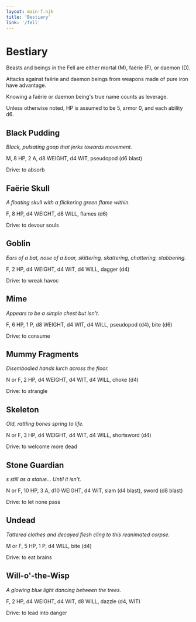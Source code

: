 ```yaml
---
layout: main-f.njk
title: 'Bestiary'
link: '/fell'
---
```


# Bestiary

Beasts and beings in the Fell are either mortal (M), faërie (F), or daemon (D).

Attacks against faërie and daemon beings from weapons made of pure iron have advantage.

Knowing a faërie or daemon being's true name counts as leverage.

Unless otherwise noted, HP is assumed to be 5, armor 0, and each ability d6.

## Black Pudding

*Black, pulsating goop that jerks towards movement.*

M, 8 HP, 2 A, d8 WEIGHT, d4 WIT, pseudopod (d6 blast)

Drive: to absorb

## Faërie Skull

*A floating skull with a flickering green flame within.*

F, 8 HP, d4 WEIGHT, d8 WILL, flames (d6)

Drive: to devour souls

## Goblin

*Ears of a bat, nose of a boar, skittering, skattering, chattering, stabbering.*

F, 2 HP, d4 WEIGHT, d4 WIT, d4 WILL, dagger (d4)

Drive: to wreak havoc

## Mime

*Appears to be a simple chest but isn't.*

F, 6 HP, 1 P, d8 WEIGHT, d4 WIT, d4 WILL, pseudopod (d4), bite (d6)

Drive: to consume

## Mummy Fragments

*Disembodied hands lurch across the floor.*

N or F, 2 HP, d4 WEIGHT, d4 WIT, d4 WILL, choke (d4)

Drive: to strangle

## Skeleton

*Old, rattling bones spring to life.*

N or F, 3 HP, d4 WEIGHT, d4 WIT, d4 WILL, shortsword (d4)

Drive: to welcome more dead

## Stone Guardian

*s still as a statue… Until it isn’t.*

N or F, 10 HP, 3 A, d10 WEIGHT, d4 WIT, slam (d4 blast), sword (d8 blast)

Drive: to let none pass

## Undead

*Tattered clothes and decayed flesh cling to this reanimated corpse.*

M or F, 5 HP, 1 P, d4 WILL, bite (d4)

Drive: to eat brains

## Will-o'-the-Wisp

*A glowing blue light dancing between the trees.*

F, 2 HP, d4 WEIGHT, d4 WIT, d8 WILL, dazzle (d4, WIT)

Drive: to lead into danger
